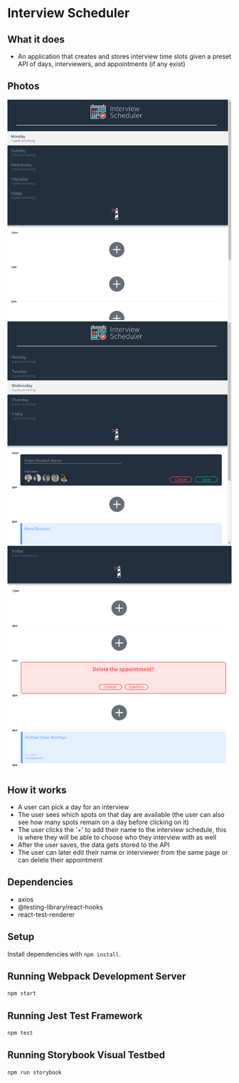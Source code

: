 # Interview Scheduler

## What it does

- An application that creates and stores interview time slots given a preset API of days, interviewers, and appointments (if any exist)

## Photos

!["Single Page Application"](/docs/IndexPage.png)
!["Add Interview Slot"](/docs/AddUser.png)
!["Delete Interview"](/docs/DeleteUser.png)

## How it works

- A user can pick a day for an interview
- The user sees which spots on that day are available (the user can also see how many spots remain on a day before clicking on it)
- The user clicks the '+' to add their name to the interview schedule, this is where they will be able to choose who they interview with as well
- After the user saves, the data gets stored to the API
- The user can later edit their name or interviewer from the same page or can delete their appointment

## Dependencies

- axios
- @testing-library/react-hooks
- react-test-renderer

## Setup

Install dependencies with `npm install`.

## Running Webpack Development Server

```sh
npm start
```

## Running Jest Test Framework

```sh
npm test
```

## Running Storybook Visual Testbed

```sh
npm run storybook
```
